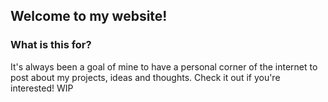 ## Welcome to my website!



### What is this for?

It's always been a goal of mine to have a personal corner of the internet to post about my projects, ideas and thoughts. Check it out if you're interested!
WIP
